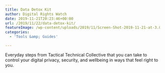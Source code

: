 ```yaml
---
title: Data Detox Kit
author: Digital Rights Watch
date: 2019-11-21T20:23:46+00:00
url: /2019/11/22/data-detox-kit/
featureImage: /wp-content/uploads/2019/11/Screen-Shot-2019-11-21-at-3.08.41-pm.png
categories:
  - 'Tools &amp; Guides'

---
```

Everyday steps from Tactical Technical Collective that you can take to control your digital privacy, security, and wellbeing in ways that feel right to you.